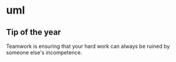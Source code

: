 # uml

## Tip of the year
Teamwork is ensuring that your hard work can always be ruined by someone else's incompetence.
